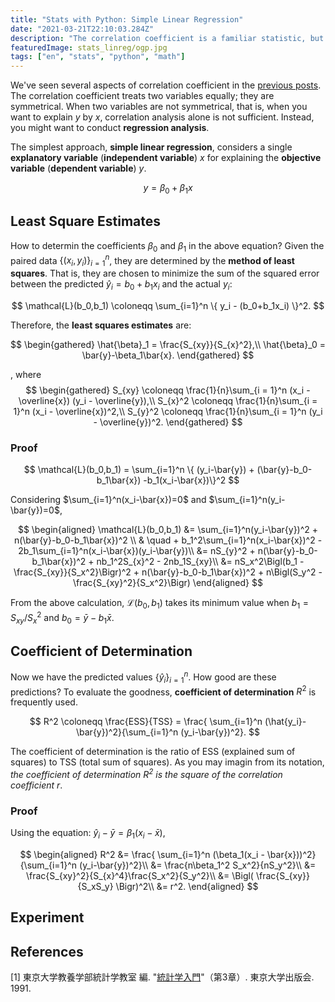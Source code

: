 ```yaml
---
title: "Stats with Python: Simple Linear Regression"
date: "2021-03-21T22:10:03.284Z"
description: "The correlation coefficient is a familiar statistic, but there are several variations whose differences should be noted. This post recaps the definitions of these common measures."
featuredImage: stats_linreg/ogp.jpg
tags: ["en", "stats", "python", "math"]
---
```


We've seen several aspects of correlation coefficient in the [previous posts](https://hippocampus-garden.com/stats_correlation_bias/). The correlation coefficient treats two variables equally; they are symmetrical. When two variables are not symmetrical, that is, when you want to explain $y$ by $x$, correlation analysis alone is not sufficient. Instead, you might want to conduct **regression analysis**.

The simplest approach, **simple linear regression**, considers a single **explanatory variable** (**independent variable**) $x$ for explaining the **objective variable** (**dependent variable**) $y$.

$$
y = \beta_0+\beta_1x
$$

## Least Square Estimates

How to determin the coefficients $\beta_0$ and $\beta_1$ in the above equation? Given the paired data $\{(x_i,y_i)\}_{i=1}^n$, they are determined by the **method of least squares**. That is, they are chosen to minimize the sum of the squared error between the predicted $\hat{y}_i = b_0+b_1x_i$ and the actual $y_i$:

$$
\mathcal{L}(b_0,b_1) \coloneqq \sum_{i=1}^n \{ y_i - (b_0+b_1x_i) \}^2.
$$

Therefore, the **least squares estimates** are:

$$
\begin{gathered}
  \hat{\beta}_1 = \frac{S_{xy}}{S_{x}^2},\\
  \hat{\beta}_0 = \bar{y}-\beta_1\bar{x}.
\end{gathered}
$$

, where
$$
\begin{gathered}
  S_{xy} \coloneqq \frac{1}{n}\sum_{i = 1}^n (x_i - \overline{x})
(y_i - \overline{y}),\\
  S_{x}^2 \coloneqq \frac{1}{n}\sum_{i = 1}^n (x_i - \overline{x})^2,\\
  S_{y}^2 \coloneqq \frac{1}{n}\sum_{i = 1}^n (y_i - \overline{y})^2.
\end{gathered}
$$

### Proof
$$
\mathcal{L}(b_0,b_1) = \sum_{i=1}^n \{ (y_i-\bar{y}) + (\bar{y}-b_0-b_1\bar{x}) -b_1(x_i-\bar{x})\}^2
$$

Considering $\sum_{i=1}^n(x_i-\bar{x})=0$ and $\sum_{i=1}^n(y_i-\bar{y})=0$,

$$
\begin{aligned}
  \mathcal{L}(b_0,b_1) &=  \sum_{i=1}^n(y_i-\bar{y})^2 + n(\bar{y}-b_0-b_1\bar{x})^2 \\
  & \quad + b_1^2\sum_{i=1}^n(x_i-\bar{x})^2 - 2b_1\sum_{i=1}^n(x_i-\bar{x})(y_i-\bar{y})\\
  &= nS_{y}^2 + n(\bar{y}-b_0-b_1\bar{x})^2 + nb_1^2S_{x}^2 - 2nb_1S_{xy}\\
  &= nS_x^2\Bigl(b_1 - \frac{S_{xy}}{S_x^2}\Bigr)^2 + n(\bar{y}-b_0-b_1\bar{x})^2 + n\Bigl(S_y^2 - \frac{S_{xy}^2}{S_x^2}\Bigr)
\end{aligned}
$$

From the above calculation, $\mathcal{L}(b_0,b_1)$ takes its minimum value when $b_1=S_{xy}/S_x^2$ and $b_0 = \bar{y}-b_1\bar{x}$.

## Coefficient of Determination
Now we have the predicted values $\{\hat{y}_i\}_{i=1}^n$. How good are these predictions? To evaluate the goodness, **coefficient of determination** $R^2$ is frequently used.

$$
R^2 \coloneqq \frac{ESS}{TSS} = \frac{ \sum_{i=1}^n (\hat{y_i}-\bar{y})^2}{\sum_{i=1}^n (y_i-\bar{y})^2}.
$$

The coefficient of determination is the ratio of ESS (explained sum of squares) to TSS (total sum of squares). As you may imagin from its notation, *the coefficient of determination $R^2$ is the square of the correlation coefficient $r$*.

### Proof
Using the equation: $\hat{y}_i - \bar{y} = \beta_1(x_i - \bar{x})$,


$$
\begin{aligned}
  R^2 &= \frac{ \sum_{i=1}^n (\beta_1(x_i - \bar{x}))^2}{\sum_{i=1}^n (y_i-\bar{y})^2}\\
  &= \frac{n\beta_1^2 S_x^2}{nS_y^2}\\
  &= \frac{S_{xy}^2}{S_{x}^4}\frac{S_x^2}{S_y^2}\\
  &= \Bigl( \frac{S_{xy}}{S_xS_y} \Bigr)^2\\
  &= r^2.
\end{aligned}
$$

## Experiment


## References
[1] 東京大学教養学部統計学教室 編. "[統計学入門](http://www.utp.or.jp/book/b300857.html)"（第3章）. 東京大学出版会. 1991.  